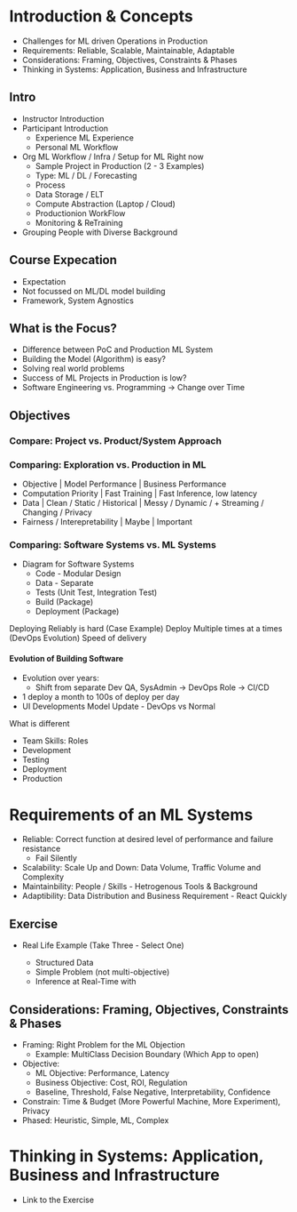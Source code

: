 # Introduction & Concepts

- Challenges for ML driven Operations in Production
- Requirements: Reliable, Scalable, Maintainable, Adaptable
- Considerations: Framing, Objectives, Constraints & Phases
- Thinking in Systems: Application, Business and Infrastructure

## Intro

- Instructor Introduction
- Participant Introduction
  - Experience ML Experience
  - Personal ML Workflow
- Org ML Workflow / Infra / Setup for ML Right now
  - Sample Project in Production (2 - 3 Examples)
  - Type: ML / DL / Forecasting
  - Process
  - Data Storage / ELT
  - Compute Abstraction (Laptop / Cloud)
  - Productionion WorkFlow
  - Monitoring & ReTraining
- Grouping People with Diverse Background

## Course Expecation

- Expectation
- Not focussed on ML/DL model building
- Framework, System Agnostics

## What is the Focus?

- Difference between PoC and Production ML System
- Building the Model (Algorithm) is easy?
- Solving real world problems
- Success of ML Projects in Production is low?
- Software Engineering vs. Programming -> Change over Time

## Objectives

### Compare: Project vs. Product/System Approach

### Comparing: Exploration vs. Production in ML

- Objective | Model Performance | Business Performance
- Computation Priority | Fast Training | Fast Inference, low latency
- Data | Clean / Static / Historical | Messy / Dynamic / + Streaming / Changing / Privacy
- Fairness / Interepretability | Maybe | Important

### Comparing: Software Systems vs. ML Systems

- Diagram for Software Systems
  - Code - Modular Design
  - Data - Separate
  - Tests (Unit Test, Integration Test)
  - Build (Package)
  - Deployment (Package)

Deploying Reliably is hard (Case Example)
Deploy Multiple times at a times (DevOps Evolution)
Speed of delivery

#### Evolution of Building Software

- Evolution over years:
  - Shift from separate Dev QA, SysAdmin -> DevOps Role -> CI/CD
- 1 deploy a month to 100s of deploy per day
- UI Developments
  Model Update - DevOps vs Normal

What is different

- Team Skills: Roles
- Development
- Testing
- Deployment
- Production

# Requirements of an ML Systems

- Reliable: Correct function at desired level of performance and failure resistance
  - Fail Silently
- Scalability: Scale Up and Down: Data Volume, Traffic Volume and Complexity
- Maintainbility: People / Skills - Hetrogenous Tools & Background
- Adaptibility: Data Distribution and Business Requirement - React Quickly

## Exercise

- Real Life Example (Take Three - Select One)

  - Structured Data
  - Simple Problem (not multi-objective)
  - Inference at Real-Time with

## Considerations: Framing, Objectives, Constraints & Phases

- Framing: Right Problem for the ML Objection
  - Example: MultiClass Decision Boundary (Which App to open)
- Objective:
  - ML Objective: Performance, Latency
  - Business Objective: Cost, ROI, Regulation
  - Baseline, Threshold, False Negative, Interpretability, Confidence
- Constrain: Time & Budget (More Powerful Machine, More Experiment), Privacy
- Phased: Heuristic, Simple, ML, Complex

# Thinking in Systems: Application, Business and Infrastructure

- Link to the Exercise
